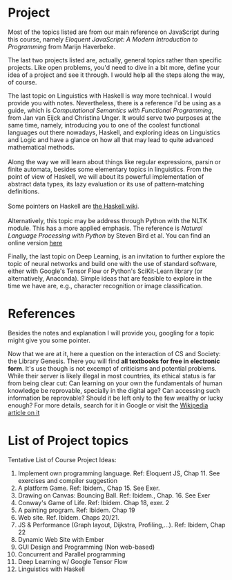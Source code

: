 Project
=======

Most of the topics listed are from our main reference on JavaScript
during this course, namely *Eloquent JavaScript: A Modern Introduction
to Programming* from Marijn Haverbeke.

The last two projects listed are, actually, general topics rather than
specific projects. Like open problems, you'd need to dive in a bit more,
define your idea of a project and see it through. I would help all the
steps along the way, of course.

The last topic on Linguistics with Haskell is way more technical. I
would provide you with notes. Nevertheless, there is a reference I'd be
using as a guide, which is *Computational Semantics with Functional
Programming*, from Jan van Eijck and Christina Unger. It would serve two
purposes at the same time, namely, introducing you to one of the coolest
functional languages out there nowadays, Haskell, and exploring ideas on
Linguistics and Logic and have a glance on how all that may lead to
quite advanced mathematical methods.\
\
Along the way we will learn about things like regular expressions,
parsin or finite automata, besides some elementary topics in
linguistics. From the point of view of Haskell, we will about its
powerful implementation of abstract data types, its lazy evaluation or
its use of pattern-matching definitions.\
\
Some pointers on Haskell are [the Haskell
wiki](https://wiki.haskell.org/Haskell).\
\
Alternatively, this topic may be address through Python with the NLTK
module. This has a more applied emphasis. The reference is *Natural
Language Processing with Python* by Steven Bird et al. You can find an
online version [here](http://www.nltk.org/book/)

Finally, the last topic on Deep Learning, is an invitation to further
explore the topic of neural networks and build one with the use of
standard software, either with Google's Tensor Flow or Python's
SciKit-Learn library (or alternatively, Anaconda). Simple ideas that are
feasible to explore in the time we have are, e.g., character recognition
or image classification.

References
==========

Besides the notes and explanation I will provide you, googling for a
topic might give you some pointer.

Now that we are at it, here a question on the interaction of CS and 
Society: the Library Genesis. There you will find
**all textbooks for free in electronic form**. It's use though is not
excempt of criticisms and potential problems. While their server is
likely illegal in most countries, its ethical status is far from being
clear cut: Can learning on your own the fundamentals of human knowledge
be reprovable, specially in the digital age? Can accessing such
information be reprovable? Should it be left only to the few wealthy or
lucky enough? For more details, search for it in Google or visit the
[Wikipedia article on it](https://en.wikipedia.org/wiki/Library_Genesis)


List of Project topics
======================

Tentative List of Course Project Ideas:

1. Implement own programming language. Ref: Eloquent JS, Chap 11. See exercises and compiler suggestion
2. A platform Game. Ref: Ibidem., Chap 15. See Exer.
3. Drawing on Canvas: Bouncing Ball. Ref: Ibidem., Chap. 16. See Exer
4. Conway's Game of Life. Ref: Ibidem. Chap 18, exer. 2
5. A painting program. Ref: Ibidem. Chap 19
6. Web site. Ref. Ibidem. Chaps 20/21.
7. JS & Performance (Graph layout, Dijkstra, Profiling,...). Ref: Ibidem, Chap 22
8. Dynamic Web Site with Ember
9. GUI Design and Programming (Non web-based)
10. Concurrent and Parallel programming
11. Deep Learning w/ Google Tensor Flow
12. Linguistics with Haskell
